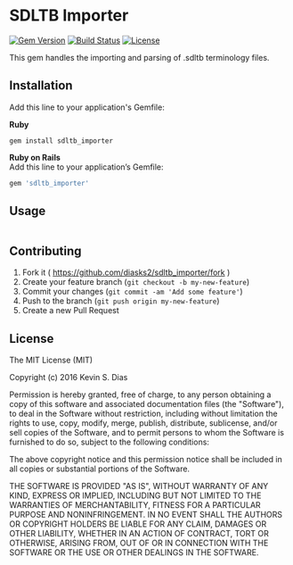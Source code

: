 # SDLTB Importer

[![Gem Version](https://badge.fury.io/rb/sdltb_importer.svg)](https://badge.fury.io/rb/sdltb_importer) [![Build Status](https://travis-ci.org/diasks2/sdltb_importer.png)](https://travis-ci.org/diasks2/sdltb_importer) [![License](https://img.shields.io/badge/license-MIT-brightgreen.svg?style=flat)](https://github.com/diasks2/sdltb_importer/blob/master/LICENSE.txt)

This gem handles the importing and parsing of .sdltb terminology files.

## Installation

Add this line to your application's Gemfile:

**Ruby**  
```
gem install sdltb_importer
```

**Ruby on Rails**  
Add this line to your application’s Gemfile:  
```ruby 
gem 'sdltb_importer'
```

## Usage

```ruby

```

## Contributing

1. Fork it ( https://github.com/diasks2/sdltb_importer/fork )
2. Create your feature branch (`git checkout -b my-new-feature`)
3. Commit your changes (`git commit -am 'Add some feature'`)
4. Push to the branch (`git push origin my-new-feature`)
5. Create a new Pull Request

## License

The MIT License (MIT)

Copyright (c) 2016 Kevin S. Dias

Permission is hereby granted, free of charge, to any person obtaining a copy
of this software and associated documentation files (the "Software"), to deal
in the Software without restriction, including without limitation the rights
to use, copy, modify, merge, publish, distribute, sublicense, and/or sell
copies of the Software, and to permit persons to whom the Software is
furnished to do so, subject to the following conditions:

The above copyright notice and this permission notice shall be included in
all copies or substantial portions of the Software.

THE SOFTWARE IS PROVIDED "AS IS", WITHOUT WARRANTY OF ANY KIND, EXPRESS OR
IMPLIED, INCLUDING BUT NOT LIMITED TO THE WARRANTIES OF MERCHANTABILITY,
FITNESS FOR A PARTICULAR PURPOSE AND NONINFRINGEMENT. IN NO EVENT SHALL THE
AUTHORS OR COPYRIGHT HOLDERS BE LIABLE FOR ANY CLAIM, DAMAGES OR OTHER
LIABILITY, WHETHER IN AN ACTION OF CONTRACT, TORT OR OTHERWISE, ARISING FROM,
OUT OF OR IN CONNECTION WITH THE SOFTWARE OR THE USE OR OTHER DEALINGS IN
THE SOFTWARE.
